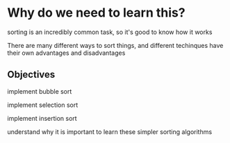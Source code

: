 # Why do we need to learn this?

sorting is an incredibly common task, so it's good to know how it works

There are many different ways to sort things, and different techinques have their own advantages and disadvantages

## Objectives 

implement bubble sort

implement selection sort

implement insertion sort

understand why it is important to learn these simpler sorting algorithms